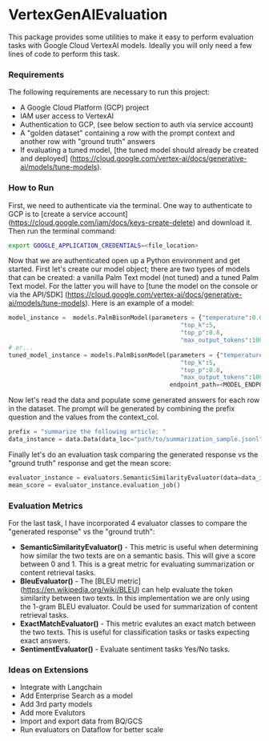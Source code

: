 # VertexGenAIEvaluation

This package provides some utilities to make it easy to perform evaluation tasks with Google Cloud VertexAI models. Ideally you will only need a few lines of code to perform this task.

### Requirements 

The following requirements are necessary to run this project:
- A Google Cloud Platform (GCP) project
- IAM user access to VertexAI
- Authentication to GCP, (see below section to auth via service account)
- A "golden dataset" containing a row with the prompt context and another row with "ground truth" answers
- If evaluating a tuned model, [the tuned model should already be created and deployed] (https://cloud.google.com/vertex-ai/docs/generative-ai/models/tune-models). 

### How to Run

First, we need to authenticate via the terminal. One way to authenticate to GCP is to [create a service account] (https://cloud.google.com/iam/docs/keys-create-delete) and download it. Then run the terminal command:

```bash
export GOOGLE_APPLICATION_CREDENTIALS=<file_location>
```

Now that we are authenticated open up a Python environment and get started. First let's create our model object; there are two types of models that can be created: a vanilla Palm Text model (not tuned) and a tuned Palm Text model. For the latter you will have to [tune the model on the console or via the API/SDK] (https://cloud.google.com/vertex-ai/docs/generative-ai/models/tune-models). Here is an example of a model:



```python
model_instance =  models.PalmBisonModel(parameters = {"temperature":0.0,
                                                "top_k":5,
                                                "top_p":0.8,
                                                "max_output_tokens":1000}  )
# or...
tuned_model_instance = models.PalmBisonModel(parameters = {"temperature":0.0,
                                                "top_k":5,
                                                "top_p":0.8,
                                                "max_output_tokens":1000},
                                             endpoint_path=<MODEL_ENDPOINT>  )
```



Now let's read the data and populate some generated answers for each row in the dataset. The prompt will be generated by combining the prefix question and the values from the context_col. 

```python
prefix = "summarize the following article: "
data_instance = data.Data(data_loc="path/to/summarization_sample.jsonl", prefix_question=prefix, context_col="article", ground_truth_col="summary", llm_model=model_instance)

```

Finally let's do an evaluation task comparing the generated response vs the "ground truth" response and get the mean score:

```python
evaluator_instance = evaluators.SemanticSimilarityEvaluator(data=data_instance)
mean_score = evaluator_instance.evaluation_job()

```

### Evaluation Metrics

For the last task, I have incorporated 4 evaluator classes to compare the "generated response" vs the "ground truth":

- **SemanticSimilarityEvaluator()** - This metric is useful when determining how similar the two texts are on a semantic basis. This will give a score between 0 and 1. This is a great metric for  evaluating summarization or content retrieval tasks.
- **BleuEvaluator()** - The [BLEU metric] (https://en.wikipedia.org/wiki/BLEU) can help evaluate the token similarity between two texts. In this implementation we are only using the 1-gram BLEU evaluator. Could be used for summarization of content retrieval tasks. 
- **ExactMatchEvaluator()** - This metric evalutes an exact match between the two texts. This is useful for classification tasks or tasks expecting exact answers. 
- **SentimentEvaluator()** - Evaluate sentiment tasks Yes/No tasks. 

### Ideas on Extensions

- Integrate with Langchain
- Add Enterprise Search as a model
- Add 3rd party models
- Add more Evalutors
- Import and export data from BQ/GCS
- Run evaluators on Dataflow for better scale
